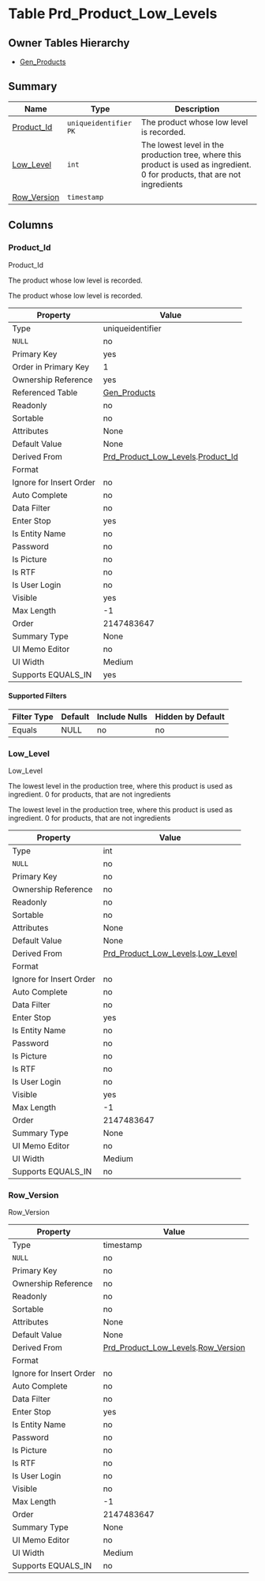 # Table Prd_Product_Low_Levels


## Owner Tables Hierarchy

* [Gen_Products](Gen_Products.md)

## Summary

| Name | Type | Description |
| - | - | --- |
|[Product_Id](#product_id)|`uniqueidentifier` `PK`|The product whose low level is recorded.|
|[Low_Level](#low_level)|`int` |The lowest level in the production tree, where this product is used as ingredient. 0 for products, that are not ingredients|
|[Row_Version](#row_version)|`timestamp` ||

## Columns

### Product_Id


Product_Id


The product whose low level is recorded.


The product whose low level is recorded.

| Property | Value |
| - | - |
|Type|uniqueidentifier|
|`NULL`|no|
|Primary Key|yes|
|Order in Primary Key|1|
|Ownership Reference|yes|
|Referenced Table|[Gen_Products](Gen_Products.md)|
|Readonly|no|
|Sortable|no|
|Attributes|None|
|Default Value|None|
|Derived From|[Prd_Product_Low_Levels](Prd_Product_Low_Levels.md).[Product_Id](Prd_Product_Low_Levels.md#product_id)|
|Format||
|Ignore for Insert Order|no|
|Auto Complete|no|
|Data Filter|no|
|Enter Stop|yes|
|Is Entity Name|no|
|Password|no|
|Is Picture|no|
|Is RTF|no|
|Is User Login|no|
|Visible|yes|
|Max Length|-1|
|Order|2147483647|
|Summary Type|None|
|UI Memo Editor|no|
|UI Width|Medium|
|Supports EQUALS_IN|yes|

#### Supported Filters

| Filter Type | Default |Include Nulls | Hidden by Default |
| - | - | - | - |
|Equals|NULL|no|no|

### Low_Level


Low_Level


The lowest level in the production tree, where this product is used as ingredient. 0 for products, that are not ingredients


The lowest level in the production tree, where this product is used as ingredient. 0 for products, that are not ingredients

| Property | Value |
| - | - |
|Type|int|
|`NULL`|no|
|Primary Key|no|
|Ownership Reference|no|
|Readonly|no|
|Sortable|no|
|Attributes|None|
|Default Value|None|
|Derived From|[Prd_Product_Low_Levels](Prd_Product_Low_Levels.md).[Low_Level](Prd_Product_Low_Levels.md#low_level)|
|Format||
|Ignore for Insert Order|no|
|Auto Complete|no|
|Data Filter|no|
|Enter Stop|yes|
|Is Entity Name|no|
|Password|no|
|Is Picture|no|
|Is RTF|no|
|Is User Login|no|
|Visible|yes|
|Max Length|-1|
|Order|2147483647|
|Summary Type|None|
|UI Memo Editor|no|
|UI Width|Medium|
|Supports EQUALS_IN|no|

### Row_Version


Row_Version

| Property | Value |
| - | - |
|Type|timestamp|
|`NULL`|no|
|Primary Key|no|
|Ownership Reference|no|
|Readonly|no|
|Sortable|no|
|Attributes|None|
|Default Value|None|
|Derived From|[Prd_Product_Low_Levels](Prd_Product_Low_Levels.md).[Row_Version](Prd_Product_Low_Levels.md#row_version)|
|Format||
|Ignore for Insert Order|no|
|Auto Complete|no|
|Data Filter|no|
|Enter Stop|yes|
|Is Entity Name|no|
|Password|no|
|Is Picture|no|
|Is RTF|no|
|Is User Login|no|
|Visible|no|
|Max Length|-1|
|Order|2147483647|
|Summary Type|None|
|UI Memo Editor|no|
|UI Width|Medium|
|Supports EQUALS_IN|no|


